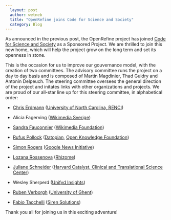 ```yaml
---
  layout: post
  author: wetneb
  title: "OpenRefine joins Code for Science and Society"
  category: Blog
---
```


As announced in the previous post, the OpenRefine project has joined [Code for Science and Society](https://codeforscience.org/) as a Sponsored Project.
We are thrilled to join this new home, which will help the project grow on the long term and set its openness in stone.

This is the occasion for us to improve our gouvernance model, with the creation of two committees.
The advisory committee runs the project on a day to day basis and is composed of Martin Magdinier, Thad Guidry and Antonin Delpeuch.
The steering committee oversees the general direction of the project and initates links with other organizations and projects. We
are proud of our all-star line up for this steering committee, in alphabetical order:

* [Chris Erdmann](https://www.linkedin.com/in/christopher-erdmann-1213a456) ([University of North Carolina, RENCI](https://renci.org/))

* Alicia Fagerving ([Wikimedia Sverige](https://wikimedia.se/))

* [Sandra Fauconnier](https://wikimediafoundation.org/profile/sandra-fauconnier/) ([Wikimedia Foundation](https://wikimediafoundation.org/))

* [Rufus Pollock](https://rufuspollock.com/) ([Datopian](https://datopian.com/), [Open Knowledge Foundation](https://okfn.org/))

* [Simon Rogers](https://twitter.com/smfrogers) ([Google News Initiative](https://newsinitiative.withgoogle.com/))

* [Lozana Rossenova](https://lozanarossenova.com) ([Rhizome](https://rhizome.org/))

* [Juliane Schneider](https://www.linkedin.com/in/juliane-schneider-4a06535/) ([Harvard Catalyst, Clinical and Translational Science Center](https://catalyst.harvard.edu/))

* Wesley Sherperd ([Unifyd Insights](http://unifydinsights.com/))

* [Ruben Verborgh](https://rubenverborgh.github.io/) ([University of Ghent](http://www.ugent.be/en))

* [Fabio Tacchelli](https://github.com/Blakko) ([Siren Solutions](https://siren.io/))

Thank you all for joining us in this exciting adventure!

